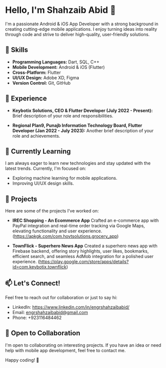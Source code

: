 # Hello, I'm Shahzaib Abid 👋

I'm a passionate Android & iOS App Developer with a strong background in creating cutting-edge mobile applications. I enjoy turning ideas into reality through code and strive to deliver high-quality, user-friendly solutions.

## 🚀 Skills

- **Programming Languages:** Dart, SQL, C++
- **Mobile Development:** Android & iOS (Flutter)
- **Cross-Platform:** Flutter
- **UI/UX Design:** Adobe XD, Figma
- **Version Control:** Git, GitHub

## 💼 Experience

- **Keybotix Solutions, CEO & Flutter Developer (July 2022 - Present):**
  Brief description of your role and responsibilities.

- **Regional Plan9, Punajb Information Technology Board, Flutter Developer (Jan 2022 - July 2023):**
  Another brief description of your role and achievements.

## 🌱 Currently Learning

I am always eager to learn new technologies and stay updated with the latest trends. Currently, I'm focused on:

- Exploring machine learning for mobile applications.
- Improving UI/UX design skills.

## 📱 Projects

Here are some of the projects I've worked on:

- **IREC Shopping - An Ecommerce App**
  Crafted an e-commerce app with PayPal integration and real-time order tracking via Google Maps, elevating functionality and user experience.
  (https://apkgk.com/com.hovtsolutions.grocery_app)
  
- **TownFlick - Superhero News App**
  Created a superhero news app with Firebase backend, offering story highlights, user likes, bookmarks, efficient search, and seamless AdMob integration for a polished user experience.
  (https://play.google.com/store/apps/details?id=com.keybotix.townflick)

## 📫 Let's Connect!

Feel free to reach out for collaboration or just to say hi:

- LinkedIn: https://www.linkedin.com/in/engrshahzaibabid/
- Email: engrshahzaibabid@gmail.com
- Phone: +923116484462

## 🤝 Open to Collaboration

I'm open to collaborating on interesting projects. If you have an idea or need help with mobile app development, feel free to contact me.

Happy coding! 🚀
